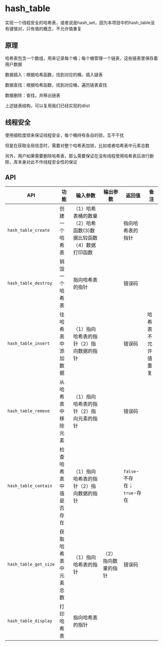 # hash_table

实现一个线程安全的哈希表，或者说是hash_set，因为本项目中的hash_table没有键值对，只有值的概念，不允许值重复

## 原理

哈希表包含一个数组，用来记录每个桶；每个桶管理一个链表，这些链表里保存着用户数据

数据插入：根据哈希函数，找到对应的桶，插入链表

数据查找：根据哈希函数，找到对应桶，遍历链表查找

数据删除：查找，并移出链表

上述链表结构，可以复用我们已经实现的dlist

## 线程安全

使用细粒度锁来保证线程安全，每个桶持有各自的锁，互不干扰

但是在获取全局信息时，需要对整个哈希表加锁，比如或者哈希表中元素总数

另外，用户如果需要删除哈希表，那么需要保证在没有线程使用哈希表后进行删除，库本身对此不作线程安全性的保证

## API

|API|功能|输入参数|输出参数|返回值|备注|
|--|--|--|--|--|--|
|`hash_table_create`|创建一个哈希表|（1）哈希表桶的数量（2）哈希函数(3)数据比较函数（4）数据打印函数||指向哈希表的指针||
|`hash_table_destroy`|销毁一个哈希表|指向哈希表的指针||错误码||
|`hash_table_insert`|往哈希表中添加数据|（1）指向哈希表的指针（2）指向数据的指针||错误码|哈希表不允许值重复|
|`hash_table_remove`|从哈希表中移除元素|（1）指向哈希表的指针（2）指向元素的指针||错误码||
|`hash_table_contain`|检查哈希表中值是否存在|（1）指向哈希表的指针（2）指向数据的指针||`false`-不存在；`true`-存在||
|`hash_table_get_size`|获取哈希表中元素总数|（1）指向哈希表的指针|（2）指向数量的指针|错误码||
|`hash_table_display`|打印哈希表|指向哈希表的指针||||
